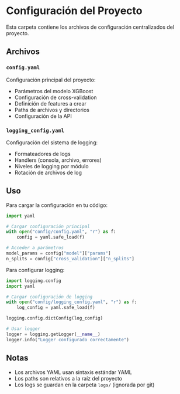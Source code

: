 # Configuración del Proyecto

Esta carpeta contiene los archivos de configuración centralizados del proyecto.

## Archivos

### `config.yaml`
Configuración principal del proyecto:
- Parámetros del modelo XGBoost
- Configuración de cross-validation
- Definición de features a crear
- Paths de archivos y directorios
- Configuración de la API

### `logging_config.yaml`
Configuración del sistema de logging:
- Formateadores de logs
- Handlers (consola, archivo, errores)
- Niveles de logging por módulo
- Rotación de archivos de log

## Uso

Para cargar la configuración en tu código:

```python
import yaml

# Cargar configuración principal
with open("config/config.yaml", "r") as f:
    config = yaml.safe_load(f)

# Acceder a parámetros
model_params = config["model"]["params"]
n_splits = config["cross_validation"]["n_splits"]
```

Para configurar logging:

```python
import logging.config
import yaml

# Cargar configuración de logging
with open("config/logging_config.yaml", "r") as f:
    log_config = yaml.safe_load(f)

logging.config.dictConfig(log_config)

# Usar logger
logger = logging.getLogger(__name__)
logger.info("Logger configurado correctamente")
```

## Notas

- Los archivos YAML usan sintaxis estándar YAML
- Los paths son relativos a la raíz del proyecto
- Los logs se guardan en la carpeta `logs/` (ignorada por git)
